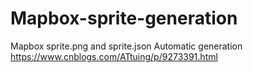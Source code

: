# Mapbox-sprite-generation
Mapbox sprite.png and sprite.json Automatic generation
https://www.cnblogs.com/ATtuing/p/9273391.html
